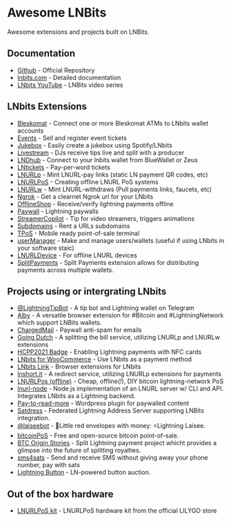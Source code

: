 # Awesome LNBits

Awesome extensions and projects built on LNBits.

## Documentation

- [Github](https://github.com/lnbits/lnbits) - Official Repository
- [lnbits.com](https://lnbits.com) - Detailed documentation
- [LNbits YouTube](https://www.youtube.com/playlist?list=PLPj3KCksGbSYG0ciIQUWJru1dWstPHshe) - LNBits video series

## LNbits Extensions

- [Bleskomat](https://github.com/lnbits/lnbits-legend/tree/master/lnbits/extensions/bleskomat) - Connect one or more Bleskomat ATMs to LNbits wallet accounts
- [Events](https://github.com/lnbits/lnbits-legend/tree/master/lnbits/extensions/events) - Sell and register event tickets
- [Jukebox](https://github.com/lnbits/lnbits-legend/tree/master/lnbits/extensions/jukebox) - Easily create a jukebox using Spotify/LNbits
- [Livestream](https://github.com/lnbits/lnbits-legend/tree/master/lnbits/extensions/livestream) - DJs receive tips live and split with a producer
- [LNDhub](https://github.com/lnbits/lnbits-legend/tree/master/lnbits/extensions/lndhub) - Connect to your lnbits wallet from BlueWallet or Zeus
- [LNtickets](https://github.com/lnbits/lnbits-legend/tree/master/lnbits/extensions/lnticket) - Pay-per-word tickets
- [LNURLp](https://github.com/lnbits/lnbits-legend/tree/master/lnbits/extensions/lnurlp) - Mint LNURL-pay links (static LN payment QR codes, etc)
- [LNURLPoS](https://github.com/lnbits/lnbits-legend/tree/master/lnbits/extensions/lnurlpos) - Creating offline LNURL PoS systems
- [LNURLw](https://github.com/lnbits/lnbits-legend/tree/master/lnbits/extensions/lnurlw) - Mint LNURL-withdraws (Pull payments links, faucets, etc)
- [Ngrok](https://github.com/lnbits/lnbit-legends/tree/master/lnbits/extensions/ngrok) - Get a clearnet Ngrok url for your LNbits
- [OfflineShop](https://github.com/lnbits/lnbits-legend/tree/master/lnbits/extensions/watchonly) - Receive/verify lightning payments offline
- [Paywall](https://github.com/lnbits/lnbits-legend/tree/master/lnbits/extensions/paywall) - Lightning paywalls
- [StreamerCopilot](https://github.com/lnbits/lnbits-legend/tree/master/lnbits/extensions/copilot) - Tip for video streamers, triggers animations
- [Subdomains](https://github.com/lnbits/lnbits-legend/tree/master/lnbits/extensions/subdomains) - Rent a URLs subdomains
- [TPoS](https://github.com/lnbits/lnbits-legend/tree/master/lnbits/extensions/tpos) - Mobile ready point-of-sale terminal
- [userManager](https://github.com/lnbits/lnbits-legend/tree/master/lnbits/extensions/usermanager) - Make and manage users/wallets (useful if using LNbits in your software staic)
- [LNURLDevice](https://github.com/lnbits/lnbits-legend/tree/main/lnbits/extensions/lnurldevice) - For offline LNURL devices
- [SplitPayments](https://github.com/lnbits/lnbits-legend/tree/main/lnbits/extensions/splitpayments) - Split Payments extension allows for distributing payments across multiple wallets.

## Projects using or intergrating LNbits

- [@LightningTipBot](https://github.com/LightningTipBot/LightningTipBot) - A tip bot and Lightning wallet on Telegram
- [Alby](https://github.com/getAlby/lightning-browser-extension) - A versatile browser extension for #Bitcoin and #LightningNetwork which support LNBits wallets.
- [ChargedMail](https://github.com/shocknet/chargedMail) - Paywall anti-spam for emails
- [Going Dutch](https://goingdutch.pm) - A splitting the bill service, utilizing LNURLp and LNURLw extensions
- [HCPP2021 Badge](https://github.com/taxmeifyoucan/HCPP2021-Badge) - Enabling Lightning payments with NFC cards
- [LNbits for WooCommerce](https://gitlab.com/sovereign-individuals/lnbits-for-woocommerce) - Use LNbits as a payment method
- [LNbits Link](https://github.com/bitcoincoretech/lnbits-link) - Browser extensions for LNbits
- [lnshort.it](https://lnshort.it) - A redirect service, utilizing LNURLp extensions for payments
- [LNURLPos (offline)](https://github.com/arcbtc/LNURLPoS) - Cheap, offline(!), DIY bitcoin lightning-network PoS
- [lnurl-node](https://github.com/chill117/lnurl-node) - Node.js implementation of an LNURL server w/ CLI and API. Integrates LNbits as a Lightning backend.
- [Pay-to-read-more](https://github.com/schulterklopfer/ptrm) - Wordpress plugin for paywalled content
- [Satdress](https://github.com/fiatjaf/satdress) - Federated Lightning Address Server supporting LNBits integration. 
- [@laiseebot](https://github.com/bitkarrot/laiseebot) - 🧧Little red envelopes with money: ⚡Lightning Laisee.
- [bitcoinPoS](https://github.com/arcbtc/bitcoinPoS) - Free and open-source bitcoin point-of-sale. 
- [BTC Origin Stories](https://btcoriginstories.com/) - Split Lightning payment project whicht provides a glimpse into the future of splitting royalties.
- [sms4sats](https://sms4sats.com/) - Send and receive SMS without giving away your phone number, pay with sats
- [Lightning Button](https://lightningbutton.com/) - LN-powered button auction.

## Out of the box hardware

- [LNURLPoS kit](https://nl.aliexpress.com/item/1005003589706292.html) - LNURLPoS hardware kit from the official LILYGO store
